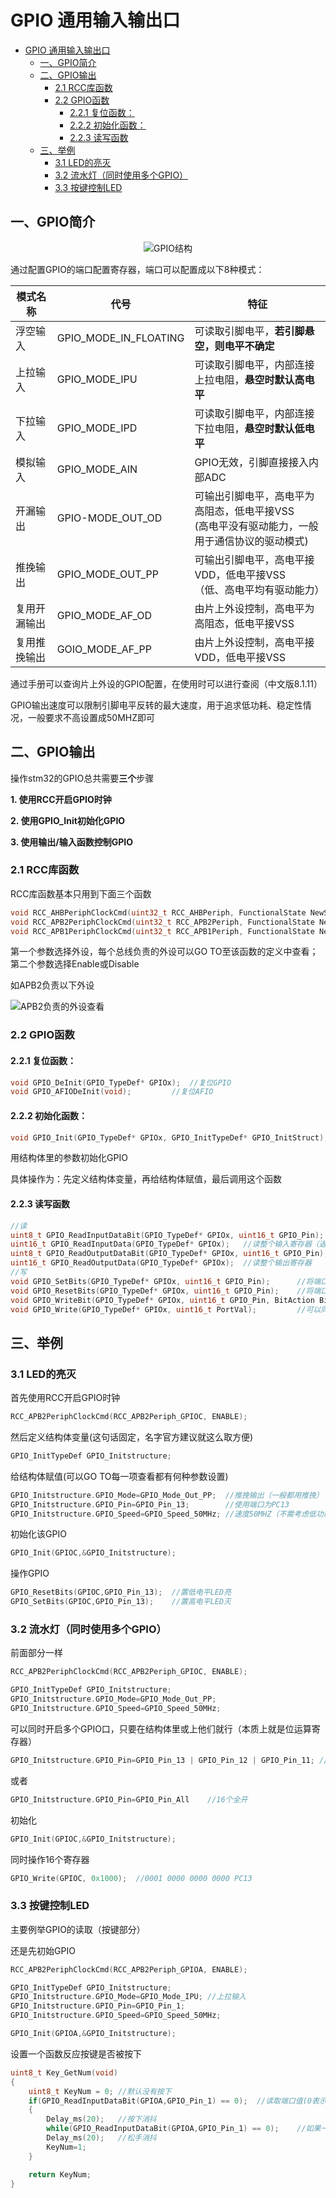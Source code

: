 # GPIO 通用输入输出口

<!-- @import "[TOC]" {cmd="toc" depthFrom=2 depthTo=4 orderedList=false} -->

<!-- code_chunk_output -->

- [GPIO 通用输入输出口](#gpio-通用输入输出口)
  - [一、GPIO简介](#一gpio简介)
  - [二、GPIO输出](#二gpio输出)
    - [2.1 RCC库函数](#21-rcc库函数)
    - [2.2 GPIO函数](#22-gpio函数)
      - [2.2.1 复位函数：](#221-复位函数)
      - [2.2.2 初始化函数：](#222-初始化函数)
      - [2.2.3 读写函数](#223-读写函数)
  - [三、举例](#三举例)
    - [3.1 LED的亮灭](#31-led的亮灭)
    - [3.2 流水灯（同时使用多个GPIO）](#32-流水灯同时使用多个gpio)
    - [3.3 按键控制LED](#33-按键控制led)

<!-- /code_chunk_output -->


## 一、GPIO简介

<div style="text-align: center;">
                                  
![GPIO结构](images/2024-04-13-11-11-32.png)
</div>

通过配置GPIO的端口配置寄存器，端口可以配置成以下8种模式：

模式名称|代号|特征
--|--|--
浮空输入|GPIO_MODE_IN_FLOATING|可读取引脚电平，**若引脚悬空，则电平不确定**
上拉输入|GPIO_MODE_IPU|可读取引脚电平，内部连接上拉电阻，**悬空时默认高电平**
下拉输入|GPIO_MODE_IPD|可读取引脚电平，内部连接下拉电阻，**悬空时默认低电平**
模拟输入|GPIO_MODE_AIN|GPIO无效，引脚直接接入内部ADC
开漏输出|GPIO-MODE_OUT_OD|可输出引脚电平，高电平为高阻态，低电平接VSS <br/> (高电平没有驱动能力，一般用于通信协议的驱动模式)
推挽输出|GPIO_MODE_OUT_PP|可输出引脚电平，高电平接VDD，低电平接VSS <br/>（低、高电平均有驱动能力）
复用开漏输出|GPIO_MODE_AF_OD|由片上外设控制，高电平为高阻态，低电平接VSS
复用推挽输出|GOIO_MODE_AF_PP|由片上外设控制，高电平接VDD，低电平接VSS

通过手册可以查询片上外设的GPIO配置，在使用时可以进行查阅（中文版8.1.11）

GPIO输出速度可以限制引脚电平反转的最大速度，用于追求低功耗、稳定性情况，一般要求不高设置成50MHZ即可

## 二、GPIO输出

操作stm32的GPIO总共需要**三个**步骤

**1. 使用RCC开启GPIO时钟**

**2. 使用GPIO_Init初始化GPIO**

**3. 使用输出/输入函数控制GPIO**

### 2.1 RCC库函数

RCC库函数基本只用到下面三个函数

``` c
void RCC_AHBPeriphClockCmd(uint32_t RCC_AHBPeriph, FunctionalState NewState);       //使能AHB总线
void RCC_APB2PeriphClockCmd(uint32_t RCC_APB2Periph, FunctionalState NewState);     //使能APB2总线
void RCC_APB1PeriphClockCmd(uint32_t RCC_APB1Periph, FunctionalState NewState);     //使能APB1总线
```

第一个参数选择外设，每个总线负责的外设可以GO TO至该函数的定义中查看；第二个参数选择Enable或Disable

如APB2负责以下外设

![APB2负责的外设查看](images/2024-04-13-11-31-56.png)

### 2.2 GPIO函数

#### 2.2.1 复位函数：

``` c
void GPIO_DeInit(GPIO_TypeDef* GPIOx);  //复位GPIO
void GPIO_AFIODeInit(void);         //复位AFIO
```

#### 2.2.2 初始化函数：

```c
void GPIO_Init(GPIO_TypeDef* GPIOx, GPIO_InitTypeDef* GPIO_InitStruct);
```

用结构体里的参数初始化GPIO

具体操作为：先定义结构体变量，再给结构体赋值，最后调用这个函数

#### 2.2.3 读写函数

```c
//读
uint8_t GPIO_ReadInputDataBit(GPIO_TypeDef* GPIOx, uint16_t GPIO_Pin);  //读输入寄存器某个端口的电平（返回端口的高低电平）
uint16_t GPIO_ReadInputData(GPIO_TypeDef* GPIOx);   //读整个输入寄存器（返回值每一位代表一个端口值）
uint8_t GPIO_ReadOutputDataBit(GPIO_TypeDef* GPIOx, uint16_t GPIO_Pin); //读输出寄存器的某一位（一般用于输出模式下查看输出内容）
uint16_t GPIO_ReadOutputData(GPIO_TypeDef* GPIOx);  //读整个输出寄存器
//写
void GPIO_SetBits(GPIO_TypeDef* GPIOx, uint16_t GPIO_Pin);      //将端口指向高电平
void GPIO_ResetBits(GPIO_TypeDef* GPIOx, uint16_t GPIO_Pin);    //将端口指向低电平
void GPIO_WriteBit(GPIO_TypeDef* GPIOx, uint16_t GPIO_Pin, BitAction BitVal);   //将端口的值设置为BitVal（GO TO函数定义查看可以设置的值）
void GPIO_Write(GPIO_TypeDef* GPIOx, uint16_t PortVal);         //可以同时对16个端口进行写入操作，由PortVal的值控制
```

## 三、举例

### 3.1 LED的亮灭

首先使用RCC开启GPIO时钟

```c
RCC_APB2PeriphClockCmd(RCC_APB2Periph_GPIOC, ENABLE);
```

然后定义结构体变量(这句话固定，名字官方建议就这么取方便)

```c
GPIO_InitTypeDef GPIO_Initstructure;
```

给结构体赋值(可以GO TO每一项查看都有何种参数设置)

```c
GPIO_Initstructure.GPIO_Mode=GPIO_Mode_Out_PP;  //推挽输出（一般都用推挽）
GPIO_Initstructure.GPIO_Pin=GPIO_Pin_13;        //使用端口为PC13
GPIO_Initstructure.GPIO_Speed=GPIO_Speed_50MHz; //速度50MHZ（不需考虑低功耗）
```

初始化该GPIO

```c
GPIO_Init(GPIOC,&GPIO_Initstructure);
```

操作GPIO

```c
GPIO_ResetBits(GPIOC,GPIO_Pin_13);  //置低电平LED亮
GPIO_SetBits(GPIOC,GPIO_Pin_13);    //置高电平LED灭
```

### 3.2 流水灯（同时使用多个GPIO）

前面部分一样

```c
RCC_APB2PeriphClockCmd(RCC_APB2Periph_GPIOC, ENABLE);

GPIO_InitTypeDef GPIO_Initstructure;
GPIO_Initstructure.GPIO_Mode=GPIO_Mode_Out_PP;
GPIO_Initstructure.GPIO_Speed=GPIO_Speed_50MHz;
```

可以同时开启多个GPIO口，只要在结构体里或上他们就行（本质上就是位运算寄存器）

```c
GPIO_Initstructure.GPIO_Pin=GPIO_Pin_13 | GPIO_Pin_12 | GPIO_Pin_11; //开启多个
```

或者

```c
GPIO_Initstructure.GPIO_Pin=GPIO_Pin_All    //16个全开
```

初始化

```c
GPIO_Init(GPIOC,&GPIO_Initstructure);
```

同时操作16个寄存器

```c
GPIO_Write(GPIOC, 0x1000);  //0001 0000 0000 0000 PC13
```

### 3.3 按键控制LED

主要例举GPIO的读取（按键部分）

还是先初始GPIO

```c
RCC_APB2PeriphClockCmd(RCC_APB2Periph_GPIOA, ENABLE);

GPIO_InitTypeDef GPIO_Initstructure;
GPIO_Initstructure.GPIO_Mode=GPIO_Mode_IPU; //上拉输入
GPIO_Initstructure.GPIO_Pin=GPIO_Pin_1;
GPIO_Initstructure.GPIO_Speed=GPIO_Speed_50MHz;

GPIO_Init(GPIOA,&GPIO_Initstructure);
```

设置一个函数反应按键是否被按下

```c
uint8_t Key_GetNum(void)
{
    uint8_t KeyNum = 0; //默认没有按下
    if(GPIO_ReadInputDataBit(GPIOA,GPIO_Pin_1) == 0);  //读取端口值(0表示按下)
    {
        Delay_ms(20);   //按下消抖
        while(GPIO_ReadInputDataBit(GPIOA,GPIO_Pin_1) == 0);    //如果一直按着键就卡死在这里
        Delay_ms(20);   //松手消抖
        KeyNum=1;
    }

    return KeyNum;
}